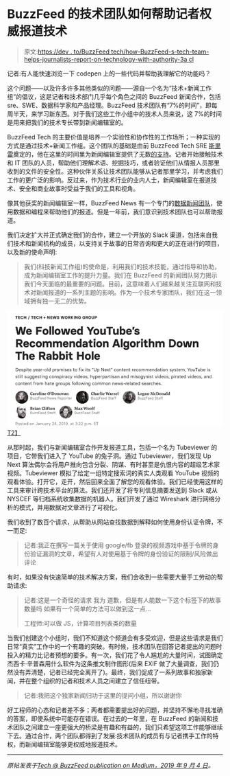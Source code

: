 # BuzzFeed 的技术团队如何帮助记者权威报道技术

> 原文:[https://dev . to/BuzzFeed tech/how-BuzzFeed-s-tech-team-helps-journalists-report-on-technology-with-authority-3a cl](https://dev.to/buzzfeedtech/how-buzzfeed-s-tech-team-helps-journalists-report-on-technology-with-authority-3acl)

记者:有人能快速浏览一下 codepen 上的一些代码并帮助我理解它的功能吗？

这个问题——以及许多许多其他类似的问题——源自一个名为“技术+新闻工作组”的倡议，这是记者和技术部门几乎每个角色之间的 BuzzFeed 新闻合作，包括 sre、SWE、数据科学家和产品经理。BuzzFeed 技术团队有“7%的时间”，即每周半天，来学习新东西。对于我们这些工作小组中的技术人员来说，这 7%的时间是用来把我们的技术专长带到新闻编辑室的。

BuzzFeed Tech 的主要价值是培养一个实验性和协作性的工作场所；一种实现的方式是通过技术+新闻工作组。这个团队的基础是由前 BuzzFeed Tech SRE [斯里雷](https://medium.com/@sricola)奠定的，他在这里的时间里为新闻编辑室提供了无数[的支持](https://www.buzzfeednews.com/article/azeenghorayshi/grindr-hiv-status-privacy)。记者开始接触技术和 IT 团队的人员，帮助他们理解术语、挖掘技巧，或者验证他们从情报人员那里收到的文件的安全性。这种伙伴关系让技术团队能够从记者那里学习，并考虑我们工作的更广泛的影响。反过来，作为技术行业的业内人士，新闻编辑室在报道技术、安全和商业故事时受益于我们的工具和视角。

像其他获奖的新闻编辑室一样，BuzzFeed News 有一个专门的[数据新闻团队](https://github.com/BuzzFeedNews/everything)，使用数据和编程来帮助他们的报道。但是一年前，我们意识到技术团队也可以帮助报道。

我们决定扩大并正式确定我们的合作，建立一个开放的 Slack 渠道，包括来自我们技术和新闻机构的成员，以支持关于故事的日常咨询和更大的正在进行的项目，以及新的使命声明:

> 我们(科技新闻工作组)的使命是，利用我们的技术技能，通过指导和协助，成为新闻编辑室工作的提升力量。我们在 BuzzFeed 的新闻团队努力揭示我们今天面临的最重要的问题。目前，这意味着人们越来越关注互联网和技术对新闻报道的一系列主题的影响。作为一个技术专家团队，我们在这一领域拥有独一无二的优势。

[![Tubeviewer article](img/30de07132cab96aec23a08d10c5b248d.png)T2】](https://res.cloudinary.com/practicaldev/image/fetch/s--MAdH1HP3--/c_limit%2Cf_auto%2Cfl_progressive%2Cq_auto%2Cw_880/https://miro.medium.com/max/3390/1%2A9n31gtXJT7nb9JtxbZs0nw.png)

从那时起，我们与新闻编辑室合作开发报道工具，包括一个名为 Tubeviewer 的项目，它带我们进入了 YouTube 的兔子洞。通过 Tubeviewer，我们发现 Up Next 算法偶尔会将用户推向包含分裂、阴谋、有时甚至是仇恨内容的超级艺术家视频。Tubeviewer 模拟了给定一组特定搜索词的真实人类观看 YouTube 视频的观看体验。打开它，走开，然后回来全面了解您的观看体验。我们已经使用这样的工具来审计跨技术平台的算法。我们还开发了将专利信息摘要发送到 Slack 或从 NYSCEF 等归档系统收集数据的机器人。我们开发了通过 Wireshark 进行网络分析的模式，并用数据对文章进行了可视化。

我们收到了数百个请求，从帮助从网站查找数据到解释如何使用身份认证令牌，不一而足:

> 记者:我正在撰写一篇关于使用 google/fb 登录的视频游戏中基于令牌的身份验证漏洞的文章，希望有人对使用基于令牌的身份验证的限制/风险做出评论

有时，如果没有快速简单的技术解决方案，我们会收到一些需要大量手工劳动的帮助请求:

> 记者:这是一个奇怪的请求
> 我为
> 道歉，但是有人能数一下这个标签下的故事数量吗
> 如果有一个简单的方法可以做到这一点…
> 
> 工程师:可以做 JS，计算项目列表类的数量

当我们创建这个小组时，我们不知道这个频道会有多受欢迎，但是这些请求是我们日常“真实”工作中的一个有趣的突破。有时候，技术团队在回答记者提出的问题时投入的精力比记者预想的要多。有一次，我们花了令人尴尬的大量时间，试图确定杰西卡·辛普森用什么软件为这条推文制作图形(后来 EXIF 做了大量调查，我们仍然没有弄清楚，记者已经完全离开了)。最终，我们促成了一系列故事和独家新闻，并在整个组织的记者和技术人员之间建立了信任纽带。

> 记者:我把这个独家新闻归功于这里的提问小组，所以谢谢你

好工程师的心态和记者差不多；两者都需要提出好的问题，并坚持不懈地寻找准确的答案，即使系统中可能存在错误。在过去的一年里，在 BuzzFeed 的新闻和技术团队之间建立一座更强大的桥梁是有趣和有益的，我们只希望这项工作能够继续下去。通过合作，两个团队都得到了发展:技术团队的成员有与记者携手工作的特权，而新闻编辑室能够更权威地报道技术。

* * *

*原帖发表于[Tech @ BuzzFeed publication on Medium，2019 年 9 月 4 日](https://tech.buzzfeed.com/tech-and-news-working-group-7dabaaa38e45)。*